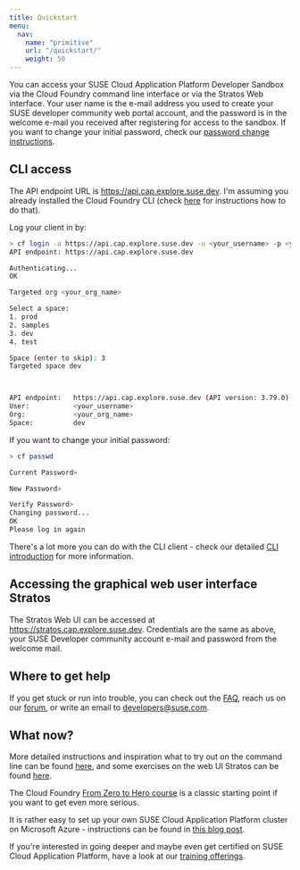 ```yaml
---
title: Quickstart
menu:
  nav:
    name: "primitive"
    url: "/quickstart/"
    weight: 50
---
```


You can access your SUSE Cloud Application Platform Developer Sandbox via the Cloud Foundry command line interface or via the Stratos Web interface. Your user name is the e-mail address you used to create your SUSE developer community web portal account, and the password is in the welcome e-mail you received after registering for access to the sandbox. If you want to change your initial password, check our [password change instructions](/password/).

## CLI access

The API endpoint URL is https://api.cap.explore.suse.dev. I'm assuming you already installed the Cloud Foundry CLI (check [here](/cli/) for instructions how to do that). 

Log your client in by:
``` bash
> cf login -a https://api.cap.explore.suse.dev -u <your_username> -p <your_password>
API endpoint: https://api.cap.explore.suse.dev

Authenticating...
OK

Targeted org <your_org_name>

Select a space:
1. prod
2. samples
3. dev
4. test

Space (enter to skip): 3
Targeted space dev



API endpoint:   https://api.cap.explore.suse.dev (API version: 3.79.0)
User:           <your_username>
Org:            <your_org_name>
Space:          dev
```

If you want to change your initial password:
``` bash
> cf passwd

Current Password> 

New Password> 

Verify Password> 
Changing password...
OK
Please log in again
```

There's a lot more you can do with the CLI client - check our detailed [CLI introduction](/cli/) for more information. 

## Accessing the graphical web user interface Stratos

The Stratos Web UI can be accessed at https://stratos.cap.explore.suse.dev. Credentials are the same as above, your SUSE Developer community account e-mail and password from the welcome mail.  

## Where to get help

If you get stuck or run into trouble, you can check out the [FAQ](/faq/), reach us on our [forum](https://forums.explore.suse.dev/), or write an email to developers@suse.com.


## What now?

More detailed instructions and inspiration what to try out on the command line can be found [here](/cli/), and some exercises on the web UI Stratos can be found [here](/stratos). 

The Cloud Foundry [From Zero to Hero course](https://www.cloudfoundry.org/trainings/cloud-foundry-beginners-zero-hero/) is a classic starting point if you want to get even more serious. 

It is rather easy to set up your own SUSE Cloud Application Platform cluster on Microsoft Azure - instructions can be found in [this blog post](https://www.suse.com/c/cloud-foundry-in-azure-made-easier/). 

If you're interested in going deeper and maybe even get certified on SUSE Cloud Application Platform, have a look at our [training offerings](https://training.suse.com/certification/fa-suse-cap/). 
